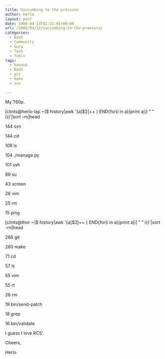 ```yaml
---
title: Succumbing to the pressure
author: herlo
layout: post
date: 2008-04-13T01:31:01+00:00
url: /2008/04/12/succumbing-to-the-pressure/
categories:
  - Bash
  - Community
  - Guru
  - Tech
  - Tools
tags:
  - banana
  - Bash
  - git
  - make
  - svn

---
```

My T60p.

[clints@herlo-lap ~]$ history|awk '{a[$2]++ } END{for(i in a){print a[i] &#8221; &#8221; i}}'|sort -rn|head
  
144 svn
  
144 cd
  
108 ls
  
104 ./manage.py
  
101 ssh
  
69 su
  
43 screen
  
26 vim
  
25 rm
  
15 ping

[clints@thor ~]$ history|awk '{a[$2]++ } END{for(i in a){print a[i] &#8221; &#8221; i}}'|sort -rn|head
  
266 git
  
260 make
  
71 cd
  
57 ls
  
55 vim
  
55 rt
  
26 rm
  
19 bin/send-patch
  
18 grep
  
16 bin/validate

I guess I love RCS'.

Cheers,

Herlo
